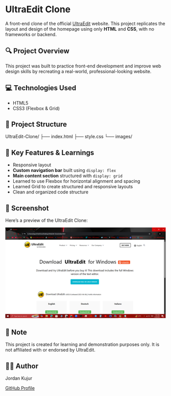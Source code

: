 # UltraEdit Clone

A front-end clone of the official [UltraEdit](https://www.ultraedit.com/downloads/ultraedit-download-thank-you/) website. This project replicates the layout and design of the homepage using only **HTML** and **CSS**, with no frameworks or backend.

## 🔍 Project Overview

This project was built to practice front-end development and improve web design skills by recreating a real-world, professional-looking website.

## 💻 Technologies Used

- HTML5
- CSS3 (Flexbox & Grid)


## 📁 Project Structure

UltraEdit-Clone/
├── index.html
├── style.css
└── images/



## 🎯 Key Features & Learnings

- Responsive layout
- **Custom navigation bar** built using `display: flex`
- **Main content section** structured with `display: grid`
- Learned to use Flexbox for horizontal alignment and spacing
- Learned Grid to create structured and responsive layouts
- Clean and organized code structure

## 📸 Screenshot

Here’s a preview of the UltraEdit Clone:

![Screenshot](./images/Screenshot%20(23).png)


## 📌 Note

This project is created for learning and demonstration purposes only. It is not affiliated with or endorsed by UltraEdit.

## 🙋‍♂️ Author

Jordan Kujur  

[GitHub Profile](https://github.com/JordanDevCodes)

